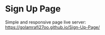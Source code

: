 # Sign Up Page
 Simple and responsive page
 live server: https://golamrafi27oo.github.io/Sign-Up-Page/
